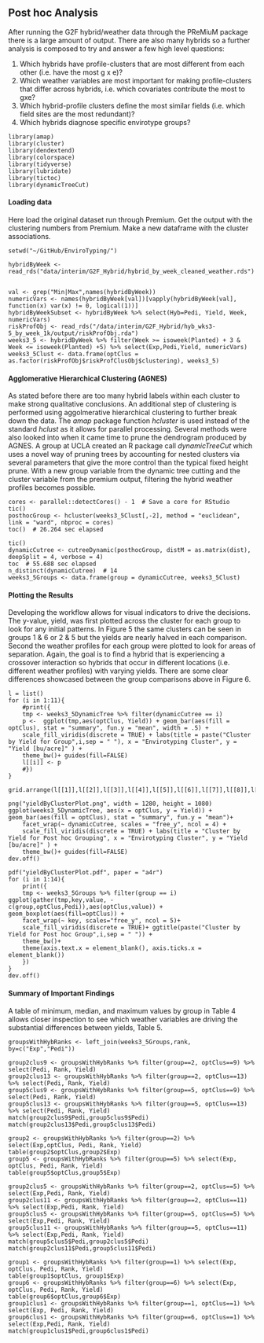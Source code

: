 Post hoc Analysis
-----------------

After running the G2F hybrid/weather data through the PReMiuM package
there is a large amount of output. There are also many hybrids so a
further analysis is composed to try and answer a few high level
questions:

1.  Which hybrids have profile-clusters that are most different from
    each other (i.e. have the most g x e)?
2.  Which weather variables are most important for making
    profile-clusters that differ across hybrids, i.e. which covariates
    contribute the most to gxe?
3.  Which hybrid-profile clusters define the most similar fields (i.e.
    which field sites are the most redundant)?
4.  Which hybrids diagnose specific envirotype groups?

``` {.r}
library(amap)
library(cluster)
library(dendextend)
library(colorspace)
library(tidyverse)
library(lubridate)
library(tictoc)
library(dynamicTreeCut)
```

#### Loading data

Here load the original dataset run through Premium. Get the output with
the clustering numbers from Premium. Make a new dataframe with the
cluster associations.

``` {.r}
setwd("~/GitHub/EnviroTyping/")

hybridByWeek <- read_rds("data/interim/G2F_Hybrid/hybrid_by_week_cleaned_weather.rds")


val <- grep("Min|Max",names(hybridByWeek))
numericVars <- names(hybridByWeek[val])[vapply(hybridByWeek[val], function(x) var(x) != 0, logical(1))]
hybridByWeekSubset <- hybridByWeek %>% select(Hyb=Pedi, Yield, Week, numericVars)
riskProfObj <- read_rds("/data/interim/G2F_Hybrid/hyb_wks3-5_by_week_1k/output/riskProfObj.rda")
weeks3_5 <- hybridByWeek %>% filter(Week >= isoweek(Planted) + 3 & Week <= isoweek(Planted) +5) %>% select(Exp,Pedi,Yield, numericVars)
weeks3_5Clust <- data.frame(optClus = as.factor(riskProfObj$riskProfClusObj$clustering), weeks3_5)
```

#### Agglomerative Hierarchical Clustering (AGNES)

As stated before there are too many hybrid labels within each cluster to
make strong qualitative conclusions. An additional step of clustering is
performed using aggolmerative hierarchical clustering to further break
down the data. The *amap* package function *hcluster* is used instead of
the standard *hclust* as it allows for parallel processing. Several
methods were also looked into when it came time to prune the dendrogram
produced by AGNES. A group at UCLA created an R package call
*dynamicTreeCut* which uses a novel way of pruning trees by accounting
for nested clusters via several parameters that give the more control
than the typical fixed height prune. With a new group variable from the
dynamic tree cutting and the cluster variable from the premium output,
filtering the hybrid weather profiles becomes possible.

``` {.r}
cores <- parallel::detectCores() - 1  # Save a core for RStudio
tic()
posthocGroup <- hcluster(weeks3_5Clust[,-2], method = "euclidean", link = "ward", nbproc = cores)
toc()  # 26.264 sec elapsed

tic()
dynamicCutree <- cutreeDynamic(posthocGroup, distM = as.matrix(dist), deepSplit = 4, verbose = 4) 
toc  # 55.688 sec elapsed
n_distinct(dynamicCutree)  # 14
weeks3_5Groups <- data.frame(group = dynamicCutree, weeks3_5Clust)
```

#### Plotting the Results

Developing the workflow allows for visual indicators to drive the
decisions. The y-value, yield, was first plotted across the cluster for
each group to look for any initial patterns. In Figure 5 the same
clusters can be seen in groups 1 & 6 or 2 & 5 but the yields are nearly
halved in each comparison. Second the weather profiles for each group
were plotted to look for areas of separation. Again, the goal is to find
a hybrid that is experiencing a crossover interaction so hybrids that
occur in different locations (i.e. different weather profiles) with
varying yields. There are some clear differences showcased between the
group comparisons above in Figure 6.

``` {.r}
l = list()
for (i in 1:11){
    #print({
    tmp <- weeks3_5DynamicTree %>% filter(dynamicCutree == i)
    p <-  ggplot(tmp,aes(optClus, Yield)) + geom_bar(aes(fill = optClus), stat = "summary", fun.y = "mean", width = .5) +
    scale_fill_viridis(discrete = TRUE) + labs(title = paste("Cluster by Yield for Group",i,sep = " "), x = "Envirotyping Cluster", y = "Yield [bu/acre]" ) +
    theme_bw()+ guides(fill=FALSE)
    l[[i]] <- p
    #})
}

grid.arrange(l[[1]],l[[2]],l[[3]],l[[4]],l[[5]],l[[6]],l[[7]],l[[8]],l[[9]],l[[10]],l[[11]])

png("yieldByClusterPlot.png", width = 1280, height = 1080)
ggplot(weeks3_5DynamicTree, aes(x = optClus, y = Yield)) + geom_bar(aes(fill = optClus), stat = "summary", fun.y = "mean")+
    facet_wrap(~ dynamicCutree, scales = "free_y", ncol = 4) +
    scale_fill_viridis(discrete = TRUE) + labs(title = "Cluster by Yield for Post hoc Grouping", x = "Envirotyping Cluster", y = "Yield [bu/acre]" ) +
    theme_bw()+ guides(fill=FALSE)
dev.off()

pdf("yieldByClusterPlot.pdf", paper = "a4r")
for (i in 1:14){
    print({
    tmp <- weeks3_5Groups %>% filter(group == i)
ggplot(gather(tmp,key,value, -c(group,optClus,Pedi)),aes(optClus,value)) + geom_boxplot(aes(fill=optClus)) +
    facet_wrap(~ key, scales="free_y", ncol = 5)+
    scale_fill_viridis(discrete = TRUE)+ ggtitle(paste("Cluster by Yield for Post hoc Group",i,sep = " ")) +
    theme_bw()+
    theme(axis.text.x = element_blank(), axis.ticks.x = element_blank())
    })
}
dev.off()
```

#### Summary of Important Findings

A table of minimum, median, and maximum values by group in Table 4
allows closer inspection to see which weather variables are driving the
substantial differences between yields, Table 5.

``` {.r}
groupsWithHybRanks <- left_join(weeks3_5Groups,rank, by=c("Exp","Pedi"))

group2clus9 <- groupsWithHybRanks %>% filter(group==2, optClus==9) %>% select(Pedi, Rank, Yield)
group2clus13 <- groupsWithHybRanks %>% filter(group==2, optClus==13) %>% select(Pedi, Rank, Yield)
group5clus9 <- groupsWithHybRanks %>% filter(group==5, optClus==9) %>% select(Pedi, Rank, Yield)
group5clus13 <- groupsWithHybRanks %>% filter(group==5, optClus==13) %>% select(Pedi, Rank, Yield)
match(group2clus9$Pedi,group5clus9$Pedi)
match(group2clus13$Pedi,group5clus13$Pedi)

group2 <- groupsWithHybRanks %>% filter(group==2) %>% select(Exp,optClus, Pedi, Rank, Yield)
table(group2$optClus,group2$Exp)
group5 <- groupsWithHybRanks %>% filter(group==5) %>% select(Exp, optClus, Pedi, Rank, Yield)
table(group5$optClus,group5$Exp)

group2clus5 <- groupsWithHybRanks %>% filter(group==2, optClus==5) %>% select(Exp,Pedi, Rank, Yield)
group2clus11 <- groupsWithHybRanks %>% filter(group==2, optClus==11) %>% select(Exp,Pedi, Rank, Yield)
group5clus5 <- groupsWithHybRanks %>% filter(group==5, optClus==5) %>% select(Exp,Pedi, Rank, Yield)
group5clus11 <- groupsWithHybRanks %>% filter(group==5, optClus==11) %>% select(Exp,Pedi, Rank, Yield)
match(group5clus5$Pedi,group2clus5$Pedi)
match(group2clus11$Pedi,group5clus11$Pedi)

group1 <- groupsWithHybRanks %>% filter(group==1) %>% select(Exp, optClus, Pedi, Rank, Yield)
table(group1$optClus, group1$Exp)
group6 <- groupsWithHybRanks %>% filter(group==6) %>% select(Exp, optClus, Pedi, Rank, Yield)
table(group6$optClus,group6$Exp)
group1clus1 <- groupsWithHybRanks %>% filter(group==1, optClus==1) %>% select(Exp, Pedi, Rank, Yield)
group6clus1 <- groupsWithHybRanks %>% filter(group==6, optClus==1) %>% select(Exp,Pedi, Rank, Yield)
match(group1clus1$Pedi,group6clus1$Pedi)
```
